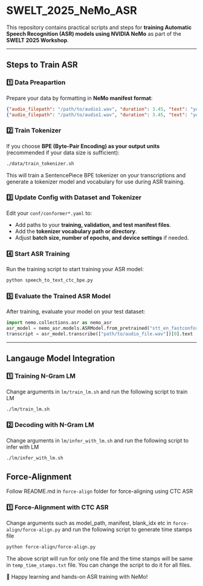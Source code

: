 # SWELT\_2025\_NeMo\_ASR

This repository contains practical scripts and steps for **training Automatic Speech Recognition (ASR) models using NVIDIA NeMo** as part of the **SWELT 2025 Workshop**.

---

## **Steps to Train ASR**

### **1️⃣ Data Preapartion**
Prepare your data by formatting in **NeMo manifest format**:

```json
{"audio_filepath": "/path/to/audio1.wav", "duration": 3.45, "text": "your transcript here1"}
{"audio_filepath": "/path/to/audio1.wav", "duration": 3.45, "text": "your transcript here2"}
```

### **2️⃣ Train Tokenizer**

If you choose **BPE (Byte-Pair Encoding) as your output units** (recommended if your data size is sufficient):

```bash
./data/train_tokenizer.sh
```

This will train a SentencePiece BPE tokenizer on your transcriptions and generate a tokenizer model and vocabulary for use during ASR training.


### **3️⃣ Update Config with Dataset and Tokenizer**

Edit your `conf/conformer*.yaml` to:

* Add paths to your **training, validation, and test manifest files**.
* Add the **tokenizer vocabulary path or directory**.
* Adjust **batch size, number of epochs, and device settings** if needed.


### **4️⃣ Start ASR Training**

Run the training script to start training your ASR model:

```bash
python speech_to_text_ctc_bpe.py
```



### **5️⃣ Evaluate the Trained ASR Model**

After training, evaluate your model on your test dataset:

```python
import nemo.collections.asr as nemo_asr
asr_model = nemo_asr.models.ASRModel.from_pretrained("stt_en_fastconformer_transducer_large")
transcript = asr_model.transcribe(["path/to/audio_file.wav"])[0].text
```


---
## **Langauge Model Integration**

### **1️⃣ Training N-Gram LM**

Change arguments in `lm/train_lm.sh` and run the following script to train LM

```bash 
./lm/train_lm.sh
```

### **2️⃣ Decoding with N-Gram LM**
Change arguments in `lm/infer_with_lm.sh` and run the following script to infer with LM

```bash 
./lm/infer_with_lm.sh
```


## **Force-Alignment**
Follow README.md in `force-align` folder for force-aligning using CTC ASR

### **1️⃣ Force-Alignment with CTC ASR**

Change arguments such as model_path, manifest, blank_idx etc in `force-align/force-align.py` and run the following script to generate time stamps file

```bash 
python force-align/force-align.py
```
The above script will run for only one file and the time stamps will be same in `temp_time_stamps.txt` file. You can change the script to do it for all files.


🚀 Happy learning and hands-on ASR training with NeMo!
